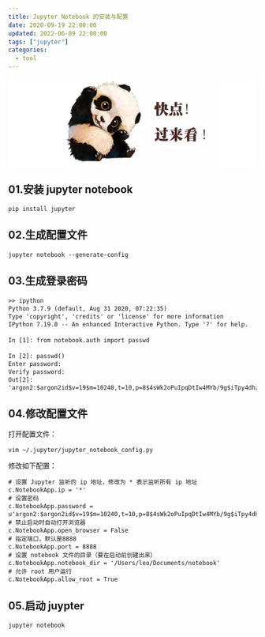 ```yaml
---
title: Jupyter Notebook 的安装与配置
date: 2020-09-19 22:00:00
updated: 2022-06-09 22:00:00
tags: ["jupyter"]
categories:
  - tool
---
```


![](https://raw.githubusercontent.com/zhoulii/figure-bed/main/fig/panda-banner-1.png)

<!-- more -->

## 01.安装 jupyter notebook

```SHELL
pip install jupyter
```

## 02.生成配置文件

```SHELL
jupyter notebook --generate-config
```

## 03.生成登录密码

```SHELL
>> ipython
Python 3.7.9 (default, Aug 31 2020, 07:22:35)
Type 'copyright', 'credits' or 'license' for more information
IPython 7.19.0 -- An enhanced Interactive Python. Type '?' for help.

In [1]: from notebook.auth import passwd

In [2]: passwd()
Enter password:
Verify password:
Out[2]: 'argon2:$argon2id$v=19$m=10240,t=10,p=8$4sWk2oPuIpqDtIw4MYb/9g$iTpy4dhz3to+3AlyBD7Btw'
```

## 04.修改配置文件

打开配置文件：

```shell
vim ~/.jupyter/jupyter_notebook_config.py
```

修改如下配置：

```SHELL
# 设置 Jupyter 监听的 ip 地址，修改为 * 表示监听所有 ip 地址
c.NotebookApp.ip = '*'
# 设置密码
c.NotebookApp.password = u'argon2:$argon2id$v=19$m=10240,t=10,p=8$4sWk2oPuIpqDtIw4MYb/9g$iTpy4dhz3to+3AlyBD7Btw' 
# 禁止启动时自动打开浏览器
c.NotebookApp.open_browser = False
# 指定端口，默认是8888
c.NotebookApp.port = 8888
# 设置 notebook 文件的目录（要在启动前创建出来）
c.NotebookApp.notebook_dir = '/Users/leo/Documents/notebook'
# 允许 root 用户运行
c.NotebookApp.allow_root = True
```

## 05.启动 juypter

```SHELL
jupyter notebook
```